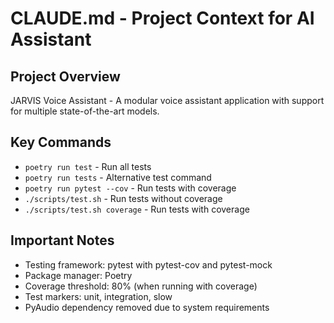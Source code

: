 # CLAUDE.md - Project Context for AI Assistant

## Project Overview
JARVIS Voice Assistant - A modular voice assistant application with support for multiple state-of-the-art models.

## Key Commands
- `poetry run test` - Run all tests
- `poetry run tests` - Alternative test command
- `poetry run pytest --cov` - Run tests with coverage
- `./scripts/test.sh` - Run tests without coverage
- `./scripts/test.sh coverage` - Run tests with coverage

## Important Notes
- Testing framework: pytest with pytest-cov and pytest-mock
- Package manager: Poetry
- Coverage threshold: 80% (when running with coverage)
- Test markers: unit, integration, slow
- PyAudio dependency removed due to system requirements

